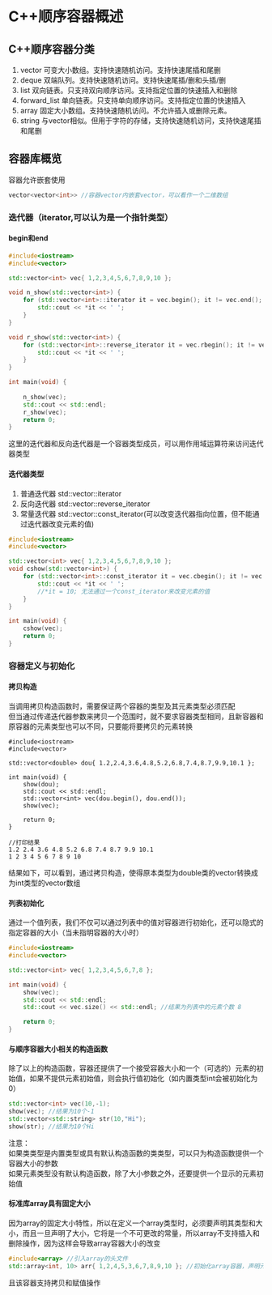 # C++顺序容器概述
## C++顺序容器分类
1. vector  可变大小数组。支持快速随机访问。支持快速尾插和尾删
2. deque  双端队列。支持快速随机访问。支持快速尾插/删和头插/删
3. list  双向链表。只支持双向顺序访问。支持指定位置的快速插入和删除
4. forward_list  单向链表。只支持单向顺序访问。支持指定位置的快速插入
5. array  固定大小数组。支持快速随机访问。不允许插入或删除元素。
6. string  与vector相似。但用于字符的存储，支持快速随机访问，支持快速尾插和尾删
## 容器库概览
容器允许嵌套使用  
```cpp
vector<vector<int>> //容器vector内嵌套vector，可以看作一个二维数组
```
### 迭代器（iterator,可以认为是一个指针类型）
#### begin和end
```cpp
#include<iostream>
#include<vector>

std::vector<int> vec{ 1,2,3,4,5,6,7,8,9,10 };

void n_show(std::vector<int>) {
	for (std::vector<int>::iterator it = vec.begin(); it != vec.end(); ++it) { //begin指向vector容器的首元素，end指向vector容器的尾元素的下一个元素
		std::cout << *it << ' ';
	}
}

void r_show(std::vector<int>) {
	for (std::vector<int>::reverse_iterator it = vec.rbegin(); it != vec.rend(); ++it) { //reverse_iterator是反向迭代器，对应的是rbegin和rend
		std::cout << *it << ' ';
	}
}

int main(void) {
	
	n_show(vec);
	std::cout << std::endl;
	r_show(vec);
	return 0;
}
```
这里的迭代器和反向迭代器是一个容器类型成员，可以用作用域运算符来访问迭代器类型
#### 迭代器类型
1. 普通迭代器  std::vector<int>::iterator
2. 反向迭代器  std::vector<int>::reverse_iterator
3. 常量迭代器  std::vector<int>::const_iterator(可以改变迭代器指向位置，但不能通过迭代器改变元素的值)
```cpp
#include<iostream>
#include<vector>

std::vector<int> vec{ 1,2,3,4,5,6,7,8,9,10 };
void cshow(std::vector<int>) {
	for (std::vector<int>::const_iterator it = vec.cbegin(); it != vec.cend(); ++it) {
		std::cout << *it << ' ';
		//*it = 10; 无法通过一个const_iterator来改变元素的值
	}
}

int main(void) {
	cshow(vec);
	return 0;
}
```
### 容器定义与初始化
#### 拷贝构造
当调用拷贝构造函数时，需要保证两个容器的类型及其元素类型必须匹配  
但当通过传递迭代器参数来拷贝一个范围时，就不要求容器类型相同，且新容器和原容器的元素类型也可以不同，只要能将要拷贝的元素转换  
```
#include<iostream>
#include<vector>

std::vector<double> dou{ 1.2,2.4,3.6,4.8,5.2,6.8,7.4,8.7,9.9,10.1 };

int main(void) {
	show(dou);
	std::cout << std::endl;
	std::vector<int> vec(dou.begin(), dou.end());
	show(vec);

	return 0;
}
```
```
//打印结果
1.2 2.4 3.6 4.8 5.2 6.8 7.4 8.7 9.9 10.1
1 2 3 4 5 6 7 8 9 10
```
结果如下，可以看到，通过拷贝构造，使得原本类型为double类的vector转换成为int类型的vector数组  
#### 列表初始化
通过一个值列表，我们不仅可以通过列表中的值对容器进行初始化，还可以隐式的指定容器的大小（当未指明容器的大小时）
```cpp
#include<iostream>
#include<vector>

std::vector<int> vec{ 1,2,3,4,5,6,7,8 };

int main(void) {
	show(vec);
	std::cout << std::endl;
	std::cout << vec.size() << std::endl; //结果为列表中的元素个数 8

	return 0;
}
```
#### 与顺序容器大小相关的构造函数
除了以上的构造函数，容器还提供了一个接受容器大小和一个（可选的）元素的初始值，如果不提供元素初始值，则会执行值初始化（如内置类型int会被初始化为0）
```cpp
std::vector<int> vec(10,-1);
show(vec); //结果为10个-1
std::vector<std::string> str(10,"Hi");
show(str); //结果为10个Hi
```
注意：  
如果类类型是内置类型或具有默认构造函数的类类型，可以只为构造函数提供一个容器大小的参数  
如果元素类型没有默认构造函数，除了大小参数之外，还要提供一个显示的元素初始值

#### 标准库array具有固定大小
因为array的固定大小特性，所以在定义一个array类型时，必须要声明其类型和大小，而且一旦声明了大小，它将是一个不可更改的常量，所以array不支持插入和删除操作，因为这样会导致array容器大小的改变
```cpp
#include<array> //引入array的头文件
std::array<int, 10> arr{ 1,2,4,5,3,6,7,8,9,10 }; //初始化array容器，声明元素类型和容器大小
```
且该容器支持拷贝和赋值操作
```cpp


```
